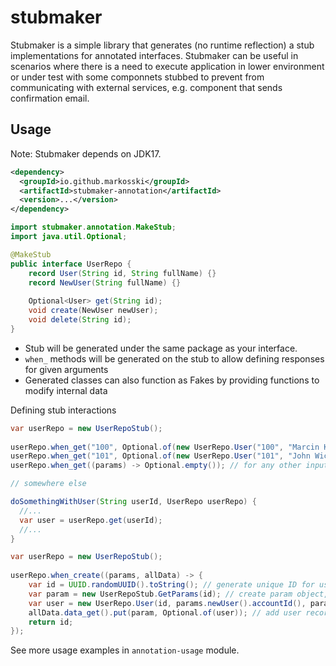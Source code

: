 # stubmaker

Stubmaker is a simple library that generates (no runtime reflection) a stub implementations for annotated interfaces. 
Stubmaker can be useful in scenarios where there is a need to execute application in lower environment or under test with some componnets stubbed to prevent from communicating with external services, e.g. component that sends confirmation email.

## Usage

Note: Stubmaker depends on JDK17.

```xml
<dependency>
  <groupId>io.github.markosski</groupId>
  <artifactId>stubmaker-annotation</artifactId>
  <version>...</version>
</dependency>
```

```java
import stubmaker.annotation.MakeStub;
import java.util.Optional;

@MakeStub
public interface UserRepo {
    record User(String id, String fullName) {}
    record NewUser(String fullName) {}
    
    Optional<User> get(String id);
    void create(NewUser newUser);
    void delete(String id);
}
```

* Stub will be generated under the same package as your interface. 
* `when_` methods will be generated on the stub to allow defining responses for given arguments
* Generated classes can also function as Fakes by providing functions to modify internal data

Defining stub interactions

```java
var userRepo = new UserRepoStub();
        
userRepo.when_get("100", Optional.of(new UserRepo.User("100", "Marcin K")));
userRepo.when_get("101", Optional.of(new UserRepo.User("101", "John Wick")));
userRepo.when_get((params) -> Optional.empty()); // for any other input

// somewhere else

doSomethingWithUser(String userId, UserRepo userRepo) {
  //...
  var user = userRepo.get(userId);
  //...
}
```

```java
var userRepo = new UserRepoStub();
        
userRepo.when_create((params, allData) -> {
    var id = UUID.randomUUID().toString(); // generate unique ID for user
    var param = new UserRepoStub.GetParams(id); // create param object, a key in data_get map
    var user = new UserRepo.User(id, params.newUser().accountId(), params.newUser().fullName()); // create user record
    allData.data_get().put(param, Optional.of(user)); // add user record
    return id;
});
```

See more usage examples in `annotation-usage` module.



